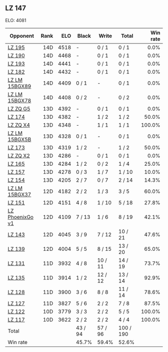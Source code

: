 ## LZ 147 ##

ELO: 4081

Opponent | Rank | ELO | Black | Write | Total | Win rate
---------|-----:|----:|-------|-------|-------|-------:
[LZ 195](LZ%20195.md) | 14D | 4518 | - | 0 / 1 | 0 / 1 | 0.0%
[LZ 190](LZ%20190.md) | 14D | 4468 | - | 0 / 1 | 0 / 1 | 0.0%
[LZ 193](LZ%20193.md) | 14D | 4441 | - | 0 / 1 | 0 / 1 | 0.0%
[LZ 182](LZ%20182.md) | 14D | 4432 | - | 0 / 1 | 0 / 1 | 0.0%
[LZ LM 15BGX89](LZ%20LM%2015BGX89.md) | 14D | 4409 | 0 / 1 | - | 0 / 1 | 0.0%
[LZ LM 15BGX78](LZ%20LM%2015BGX78.md) | 14D | 4408 | 0 / 2 | - | 0 / 2 | 0.0%
[LZ ZQ G5](LZ%20ZQ%20G5.md) | 13D | 4392 | - | 0 / 1 | 0 / 1 | 0.0%
[LZ 174](LZ%20174.md) | 13D | 4382 | - | 1 / 2 | 1 / 2 | 50.0%
[LZ ZQ X4](LZ%20ZQ%20X4.md) | 13D | 4348 | - | 1 / 1 | 1 / 1 | 100.0%
[LZ LM 15BGX5B](LZ%20LM%2015BGX5B.md) | 13D | 4328 | 0 / 1 | - | 0 / 1 | 0.0%
[LZ 173](LZ%20173.md) | 13D | 4319 | 1 / 2 | - | 1 / 2 | 50.0%
[LZ ZQ X2](LZ%20ZQ%20X2.md) | 13D | 4286 | - | 0 / 1 | 0 / 1 | 0.0%
[LZ 165](LZ%20165.md) | 13D | 4284 | 1 / 2 | 0 / 2 | 1 / 4 | 25.0%
[LZ 157](LZ%20157.md) | 13D | 4278 | 0 / 3 | 1 / 7 | 1 / 10 | 10.0%
[LZ 154](LZ%20154.md) | 13D | 4205 | 2 / 7 | 0 / 7 | 2 / 14 | 14.3%
[LZ LM 15BGX37](LZ%20LM%2015BGX37.md) | 12D | 4182 | 2 / 2 | 1 / 3 | 3 / 5 | 60.0%
[LZ 151](LZ%20151.md) | 12D | 4151 | 4 / 8 | 1 / 10 | 5 / 18 | 27.8%
[LZ PhoenixGo v1](LZ%20PhoenixGo%20v1.md) | 12D | 4109 | 7 / 13 | 1 / 6 | 8 / 19 | 42.1%
[LZ 143](LZ%20143.md) | 12D | 4045 | 3 / 9 | 7 / 12 | 10 / 21 | 47.6%
[LZ 139](LZ%20139.md) | 12D | 4004 | 5 / 5 | 8 / 15 | 13 / 20 | 65.0%
[LZ 131](LZ%20131.md) | 11D | 3932 | 4 / 8 | 10 / 11 | 14 / 19 | 73.7%
[LZ 135](LZ%20135.md) | 11D | 3914 | 1 / 2 | 12 / 12 | 13 / 14 | 92.9%
[LZ 128](LZ%20128.md) | 11D | 3900 | 3 / 6 | 8 / 8 | 11 / 14 | 78.6%
[LZ 127](LZ%20127.md) | 11D | 3827 | 5 / 6 | 2 / 2 | 7 / 8 | 87.5%
[LZ 122](LZ%20122.md) | 10D | 3779 | 3 / 3 | 2 / 2 | 5 / 5 | 100.0%
[LZ 117](LZ%20117.md) | 10D | 3622 | 2 / 2 | 2 / 2 | 4 / 4 | 100.0%
Total | | | 43 / 94 | 57 / 96 | 100 / 190 | 
Win rate| | | 45.7% | 59.4% | 52.6% | 
